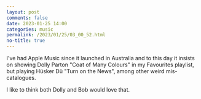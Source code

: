 ```yaml
---
layout: post
comments: false
date: 2023-01-25 14:00
categories: music
permalink: /2023/01/25/03_00_52.html
no-title: true
---
```

I've had Apple Music since it launched in Australia and to this day it insists on showing Dolly Parton "Coat of Many Colours" in my Favourites playlist, but playing Hüsker Dü "Turn on the News", among other weird mis-catalogues.

I like to think both Dolly and Bob would love that.